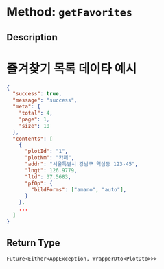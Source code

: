 # Method: `getFavorites`

## Description

# 즐겨찾기 목록 데이타 예시

 ```json
 {
   "success": true,
   "message": "success",
   "meta": {
     "total": 4,
     "page": 1,
     "size": 10
   },
   "contents": [
     {
       "plotId": "1",
       "plotNm": "카페",
       "addr": "서울특별시 강남구 역삼동 123-45",
       "lngt": 126.9779,
       "ltd": 37.5683,
       "pfOp": {
         "bildForms": ["amano", "auto"],
       }
     },
     ...
   ]
 }
 ```

## Return Type
`Future<Either<AppException, WrapperDto<PlotDto>>>`

